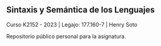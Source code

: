 ## Sintaxis y Semántica de los Lenguajes ##

Curso K2152 - 2023 | 
Legajo: 177.160-7 | 
Henry Soto

Repositorio público personal para la asignatura.
